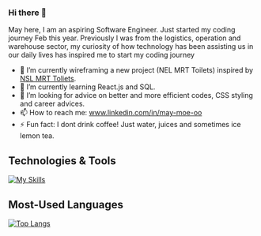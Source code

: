 
### Hi there 👋

May here, I am an aspiring Software Engineer. Just started my coding journey Feb this year. Previously I was from the logistics, operation and warehouse sector, my curiosity of how technology has been assisting us in our daily lives has inspired me to start my coding journey

- 🔭 I’m currently wireframing a new project (NEL MRT Toilets) inspired by [NSL MRT Toliets](https://www.thevitalproject.com/restroom?source=window&redirected=true). 
- 🌱 I’m currently learning React.js and SQL.
- 🤔 I’m looking for advice on better and more efficient codes, CSS styling and career advices. 
- 📫 How to reach me: www.linkedin.com/in/may-moe-oo
- ⚡ Fun fact: I dont drink coffee! Just water, juices and sometimes ice lemon tea. 

## Technologies & Tools
[![My Skills](https://skills.thijs.gg/icons?i=js,html,css,git,mongodb,nodejs,react)](https://skills.thijs.gg)

## Most-Used Languages
[![Top Langs](https://github-readme-stats.vercel.app/api/top-langs/?username=May-Moe-Oo&theme=buefy&show_icons=true)](https://github.com/May-Moe-Oo/github-readme-stats)

